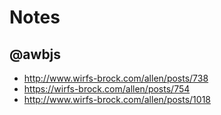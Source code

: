 # Notes

## @awbjs

- http://www.wirfs-brock.com/allen/posts/738
- https://wirfs-brock.com/allen/posts/754
- http://www.wirfs-brock.com/allen/posts/1018

